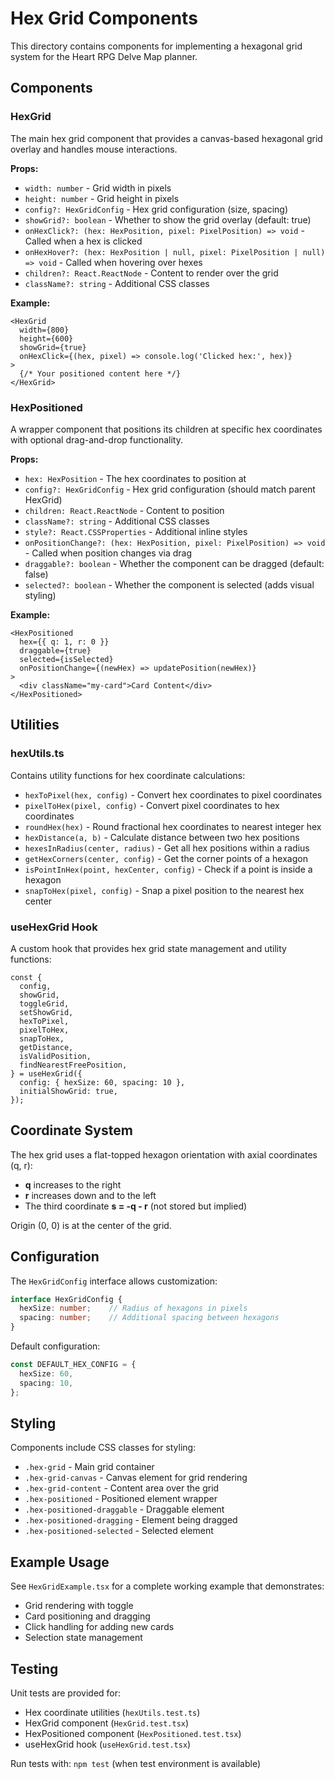 # Hex Grid Components

This directory contains components for implementing a hexagonal grid system for the Heart RPG Delve Map planner.

## Components

### HexGrid

The main hex grid component that provides a canvas-based hexagonal grid overlay and handles mouse interactions.

**Props:**
- `width: number` - Grid width in pixels
- `height: number` - Grid height in pixels  
- `config?: HexGridConfig` - Hex grid configuration (size, spacing)
- `showGrid?: boolean` - Whether to show the grid overlay (default: true)
- `onHexClick?: (hex: HexPosition, pixel: PixelPosition) => void` - Called when a hex is clicked
- `onHexHover?: (hex: HexPosition | null, pixel: PixelPosition | null) => void` - Called when hovering over hexes
- `children?: React.ReactNode` - Content to render over the grid
- `className?: string` - Additional CSS classes

**Example:**
```tsx
<HexGrid
  width={800}
  height={600}
  showGrid={true}
  onHexClick={(hex, pixel) => console.log('Clicked hex:', hex)}
>
  {/* Your positioned content here */}
</HexGrid>
```

### HexPositioned

A wrapper component that positions its children at specific hex coordinates with optional drag-and-drop functionality.

**Props:**
- `hex: HexPosition` - The hex coordinates to position at
- `config?: HexGridConfig` - Hex grid configuration (should match parent HexGrid)
- `children: React.ReactNode` - Content to position
- `className?: string` - Additional CSS classes
- `style?: React.CSSProperties` - Additional inline styles
- `onPositionChange?: (hex: HexPosition, pixel: PixelPosition) => void` - Called when position changes via drag
- `draggable?: boolean` - Whether the component can be dragged (default: false)
- `selected?: boolean` - Whether the component is selected (adds visual styling)

**Example:**
```tsx
<HexPositioned
  hex={{ q: 1, r: 0 }}
  draggable={true}
  selected={isSelected}
  onPositionChange={(newHex) => updatePosition(newHex)}
>
  <div className="my-card">Card Content</div>
</HexPositioned>
```

## Utilities

### hexUtils.ts

Contains utility functions for hex coordinate calculations:

- `hexToPixel(hex, config)` - Convert hex coordinates to pixel coordinates
- `pixelToHex(pixel, config)` - Convert pixel coordinates to hex coordinates
- `roundHex(hex)` - Round fractional hex coordinates to nearest integer hex
- `hexDistance(a, b)` - Calculate distance between two hex positions
- `hexesInRadius(center, radius)` - Get all hex positions within a radius
- `getHexCorners(center, config)` - Get the corner points of a hexagon
- `isPointInHex(point, hexCenter, config)` - Check if a point is inside a hexagon
- `snapToHex(pixel, config)` - Snap a pixel position to the nearest hex center

### useHexGrid Hook

A custom hook that provides hex grid state management and utility functions:

```tsx
const {
  config,
  showGrid,
  toggleGrid,
  setShowGrid,
  hexToPixel,
  pixelToHex,
  snapToHex,
  getDistance,
  isValidPosition,
  findNearestFreePosition,
} = useHexGrid({
  config: { hexSize: 60, spacing: 10 },
  initialShowGrid: true,
});
```

## Coordinate System

The hex grid uses a flat-topped hexagon orientation with axial coordinates (q, r):

- **q** increases to the right
- **r** increases down and to the left
- The third coordinate **s = -q - r** (not stored but implied)

Origin (0, 0) is at the center of the grid.

## Configuration

The `HexGridConfig` interface allows customization:

```typescript
interface HexGridConfig {
  hexSize: number;    // Radius of hexagons in pixels
  spacing: number;    // Additional spacing between hexagons
}
```

Default configuration:
```typescript
const DEFAULT_HEX_CONFIG = {
  hexSize: 60,
  spacing: 10,
};
```

## Styling

Components include CSS classes for styling:

- `.hex-grid` - Main grid container
- `.hex-grid-canvas` - Canvas element for grid rendering
- `.hex-grid-content` - Content area over the grid
- `.hex-positioned` - Positioned element wrapper
- `.hex-positioned-draggable` - Draggable element
- `.hex-positioned-dragging` - Element being dragged
- `.hex-positioned-selected` - Selected element

## Example Usage

See `HexGridExample.tsx` for a complete working example that demonstrates:

- Grid rendering with toggle
- Card positioning and dragging
- Click handling for adding new cards
- Selection state management

## Testing

Unit tests are provided for:

- Hex coordinate utilities (`hexUtils.test.ts`)
- HexGrid component (`HexGrid.test.tsx`)
- HexPositioned component (`HexPositioned.test.tsx`)
- useHexGrid hook (`useHexGrid.test.tsx`)

Run tests with: `npm test` (when test environment is available)